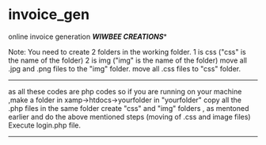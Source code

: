 # invoice_gen
online invoice generation
*******WIWBEE CREATIONS********


Note:
You need to create 2 folders in the working folder.
1 is css ("css" is the name of the folder)
2 is img ("img" is the name of the folder)
move all .jpg and .png files to the "img" folder.
move all .css files to "css" folder.



****************************************************
as all these codes are php codes so if you are running on your machine ,make a folder in xamp->htdocs->yourfolder
in "yourfolder" copy all the .php files 
in the same folder create "css" and "img" folders , as mentoned earlier and do the above mentioned steps (moving of .css and image files)
Execute login.php file.
****************************************************
